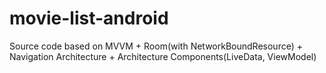 # movie-list-android
Source code based on MVVM + Room(with NetworkBoundResource) + Navigation Architecture + Architecture Components(LiveData, ViewModel)
